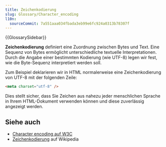 ```yaml
---
title: Zeichenkodierung
slug: Glossary/Character_encoding
l10n:
  sourceCommit: 7a551aaa034fbada3eb99e6fc924a0313b78307f
---
```


{{GlossarySidebar}}

**Zeichenkodierung** definiert eine Zuordnung zwischen Bytes und Text. Eine Sequenz von Bytes ermöglicht unterschiedliche textuelle Interpretationen. Durch die Angabe einer bestimmten Kodierung (wie UTF-8) legen wir fest, wie die Byte-Sequenz interpretiert werden soll.

Zum Beispiel deklarieren wir in HTML normalerweise eine Zeichenkodierung von UTF-8 mit der folgenden Zeile:

```html
<meta charset="utf-8" />
```

Dies stellt sicher, dass Sie Zeichen aus nahezu jeder menschlichen Sprache in Ihrem HTML-Dokument verwenden können und diese zuverlässig angezeigt werden.

## Siehe auch

- [Character encoding auf W3C](https://www.w3.org/International/articles/definitions-characters/)
- [Zeichenkodierung](https://en.wikipedia.org/wiki/Character_encoding) auf Wikipedia
